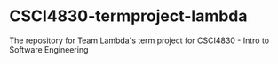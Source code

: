 # CSCI4830-termproject-lambda
The repository for Team Lambda's term project for CSCI4830 - Intro to Software Engineering
